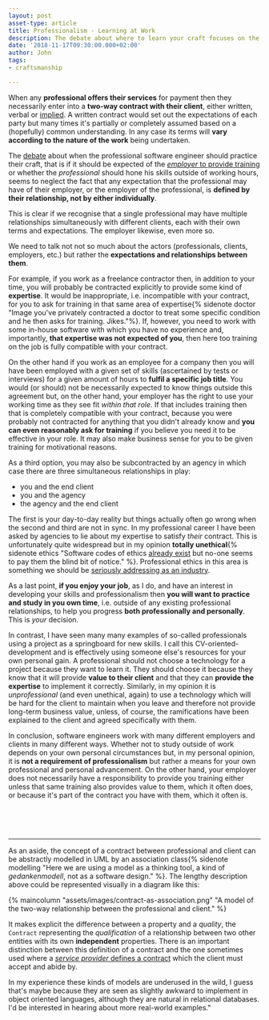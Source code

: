 ```yaml
---
layout: post
asset-type: article
title: Professionalism - Learning at Work
description: The debate about where to learn your craft focuses on the professional on the one side or the employer on the other. We should be considering their relationship instead and the ethics of that relationship.
date: '2018-11-17T09:30:00.000+02:00'
author: John
tags:
- craftsmanship

---
```


When any **professional offers their services** for payment then they necessarily enter into a **two-way contract with their client**, either written, verbal or [implied](https://www.rocketlawyer.co.uk/article/implied-terms-of-employment-contract.rl). A written contract would set out the expectations of each party but many times it's partially or completely assumed based on a (hopefully) common understanding. In any case its terms will **vary according to the nature of the work** being undertaken.

The [debate](https://www.youtube.com/watch?v=u-prgMPHcOE) about when the professional software engineer should practice their craft, that is if it should be expected of the [*employer* to provide training](https://www.praqma.com/stories/2who-pays-for-upskilling-soft-developers/) or whether the *professional* should hone his skills outside of working hours, seems to neglect the fact that any expectation that the professional may have of their employer, or the employer of the professional, is **defined by their relationship, not by either individually**.

This is clear if we recognise that a single professional may have multiple relationships simultaneously with different clients, each with their own terms and expectations. The employer likewise, even more so.

We need to talk not not so much about the actors (professionals, clients, employers, etc.) but rather the **expectations and relationships between them**.

For example, if you work as a freelance contractor then, in addition to your time, you will probably be contracted explicitly to provide some kind of **expertise**. It would be inappropriate, i.e. incompatible with your contract, for you to ask for training in that same area of expertise{% sidenote doctor "Image you've privately contracted a doctor to treat some specific condition and he then asks for training. Jikes."%}. If, however, you need to work with some in-house software with which you have no experience and, importantly, **that expertise was not expected of you**, then here too training on the job is fully compatible with your contract.

On the other hand if you work as an employee for a company then you will have been employed with a given set of skills (ascertained by tests or interviews) for a given amount of hours to **fulfil a specific job title**. You would (or should) not be necessarily expected to know things outside this agreement but, on the other hand, your employer has the right to use your working time as they see fit *within that role*. If that includes training then that is completely compatible with your contract, because you were probably not contracted for anything that you didn't already know and **you can even reasonably ask for training** if you believe you need it to be effective in your role. It may also make business sense for you to be given training for motivational reasons.

As a third option, you may also be subcontracted by an agency in which case there are three simultaneous relationships in play:
- you and the end client
- you and the agency
- the agency and the end client

The first is your day-to-day reality but things actually often go wrong when the second and third are not in sync. In my professional career I have been asked by agencies to lie about my expertise to satisfy *their* contract. This is unfortunately quite widespread but in my opinion **totally unethical**{% sidenote ethics "Software codes of ethics [already exist](https://www.computer.org/web/education/code-of-ethics) but no-one seems to pay them the blind bit of notice." %}. Professional ethics in this area is something we should be [seriously addressing as an industry](https://en.wikipedia.org/wiki/Software_engineering_professionalism).

As a last point, **if you enjoy your job**, as I do, and have an interest in developing your skills and professionalism then **you will want to practice and study in you own time**, i.e. outside of any existing professional relationships, to  help you progress **both professionally and personally**. This is *your* decision.

In contrast, I have seen many many examples of so-called professionals using a project as a springboard for new skills. I call this CV-oriented-development and is effectively using someone else's resources for your own personal gain. A professional should not choose a technology for a project because they want to learn it. They should choose it because they know that it will provide **value to their client** and that they can **provide the expertise** to implement it correctly. Similarly, in my opinion it is *unprofessional* (and even unethical, again) to use a technology which will be hard for the client to maintain when you leave and therefore not provide long-term business value, unless, of course, the ramifications have been explained to the client and agreed specifically with them.

In conclusion, software engineers work with many different employers and clients in many different ways. Whether not to study outside of work depends on your own personal circumstances but, in my personal opinion, it is **not a requirement of professionalism** but rather a means for your own professional and personal advancement. On the other hand, your employer does not necessarily have a responsibility to provide you training either unless that same training also provides value to them, which it often does, or because it's part of the contract you have with them, which it often is.


<br>
<br>
<br>

---------

As an aside, the concept of a contract between professional and client can be abstractly modelled in UML by an association class{% sidenote modelling "Here we are using a model as a thinking tool, a kind of *gedankenmodell*, not as a software design." %}. The lengthy description above could be represented visually in a diagram like this:

{% maincolumn "assets/images/contract-as-association.png" "A model of the two-way relationship between the professional and client." %}

It makes explicit the difference between a property and a *quality*, the `Contract` representing the *qualification* of a relationship between two other entities with its own **independent** properties. There is an important distinction between this definition of a contract and the one sometimes used where a [*service provider* defines a contract](https://en.wikipedia.org/wiki/Design_by_contract) which the client must accept and abide by. 

In my experience these kinds of models are underused in the wild, I guess that's maybe because they are seen as slightly awkward to implement in object oriented languages, although they are natural in relational databases. I'd be interested in hearing about more real-world examples."
